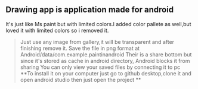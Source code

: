 ## Drawing app is  application made for android
It's just like Ms paint but with limited colors.I added color pallete as well,but loved it with limited colors so i removed it.
> Just use any image from gallery,it will be transparent and after finishing remove it.
> Save the file in png format at Android/data/com.example.paintinandroid
> Their is a share bottom but since it's stored as cache in android directory, Android blocks it from sharing 
> You can only view your saved files by connecting it to pc
**To install it on your computer just go to github desktop,clone it and open android studio then just open the project **
